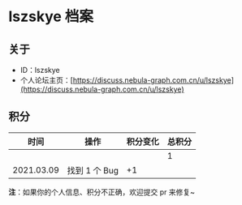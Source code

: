 # lszskye 档案

## 关于

- ID：lszskye
- 个人论坛主页：[https://discuss.nebula-graph.com.cn/u/lszskye](https://discuss.nebula-graph.com.cn/u/lszskye)

## 积分

| 时间 | 操作 | 积分变化 | 总积分  |
| --- | --- | --- | --- |
|  |  |  | 1 |
| 2021.03.09 | 找到 1 个 Bug | +1 |  |


**注**：如果你的个人信息、积分不正确，欢迎提交 pr 来修复~